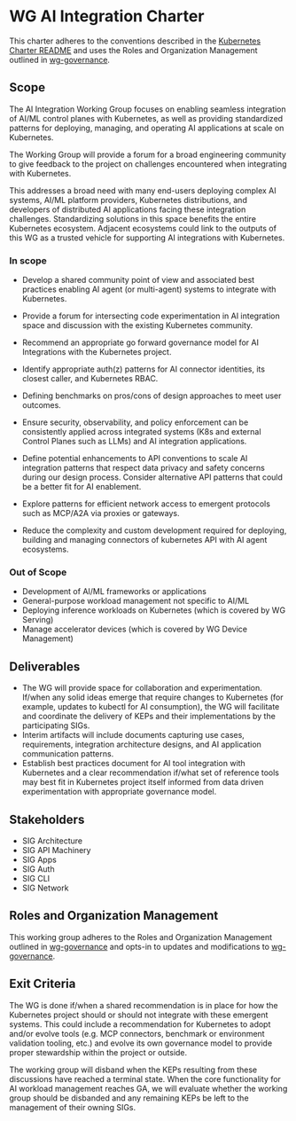 # WG AI Integration Charter

This charter adheres to the conventions described in the [Kubernetes Charter
README] and uses the Roles and Organization Management outlined in
[wg-governance].

## Scope

The AI Integration Working Group focuses on enabling seamless integration of
AI/ML control planes with Kubernetes, as well as providing standardized
patterns for deploying, managing, and operating AI applications at scale
on Kubernetes.

The Working Group will provide a forum for a broad engineering community to
give feedback to the project on challenges encountered when integrating with
Kubernetes.

This addresses a broad need with many end-users deploying complex AI systems,
AI/ML platform providers, Kubernetes distributions, and developers of
distributed AI applications facing these integration challenges. Standardizing
solutions in this space benefits the entire Kubernetes ecosystem. Adjacent
ecosystems could link to the outputs of this WG as a trusted vehicle for
supporting AI integrations with Kubernetes.

### In scope

* Develop a shared community point of view and associated best practices
enabling AI agent (or multi-agent) systems to integrate with Kubernetes.

* Provide a forum for intersecting code experimentation in AI integration
space and discussion with the existing Kubernetes community.

* Recommend an appropriate go forward governance model for AI Integrations
with the Kubernetes project.

* Identify appropriate auth(z) patterns for AI connector identities, its
 closest caller, and Kubernetes RBAC.

* Defining benchmarks on pros/cons of design approaches to meet user outcomes.

* Ensure security, observability, and policy enforcement can be consistently
applied across integrated systems (K8s and external Control Planes such as
LLMs) and AI integration applications.

* Define potential enhancements to API conventions to scale AI integration
patterns that respect data privacy and safety concerns during our design
process. Consider alternative API patterns that could be a better fit for
AI enablement.

* Explore patterns for efficient network access to emergent protocols such
as MCP/A2A via proxies or gateways.

* Reduce the complexity and custom development required for deploying,
building and managing connectors of kubernetes API with AI agent ecosystems.

### Out of Scope

* Development of AI/ML frameworks or applications
* General-purpose workload management not specific to AI/ML
* Deploying inference workloads on Kubernetes (which is covered by WG Serving)
* Manage accelerator devices (which is covered by WG Device Management)

## Deliverables

* The WG will provide space for collaboration and experimentation. If/when any
 solid ideas emerge that require changes to Kubernetes (for example, updates
 to kubectl for AI consumption), the WG will facilitate and coordinate the delivery
 of KEPs and their implementations by the participating SIGs.
* Interim artifacts will include documents capturing use cases, requirements,
 integration architecture designs, and AI application communication patterns.
* Establish best practices document for AI tool integration with Kubernetes and
 a clear recommendation if/what set of reference tools may best fit in
 Kubernetes project itself informed from data driven experimentation with
 appropriate governance model.

## Stakeholders

* SIG Architecture
* SIG API Machinery
* SIG Apps
* SIG Auth
* SIG CLI
* SIG Network

## Roles and Organization Management

This working group adheres to the Roles and Organization Management outlined in
[wg-governance] and opts-in to updates and modifications to [wg-governance].

## Exit Criteria

The WG is done if/when a shared recommendation is in place for how the Kubernetes
project should or should not integrate with these emergent systems.  This could
include a recommendation for Kubernetes to adopt and/or evolve tools (e.g. MCP
connectors, benchmark or environment validation tooling, etc.) and evolve its
own governance model to provide proper stewardship within the project or outside.

The working group will disband when the KEPs resulting from these discussions
have reached a terminal state. When the core functionality for AI workload
management reaches GA, we will evaluate whether the working group should
be disbanded and any remaining KEPs be left to the management of their owning
SIGs.

[wg-governance]: https://github.com/kubernetes/community/blob/master/committee-steering/governance/wg-governance.md
[Kubernetes Charter README]: https://github.com/kubernetes/community/blob/master/committee-steering/governance/README.md
